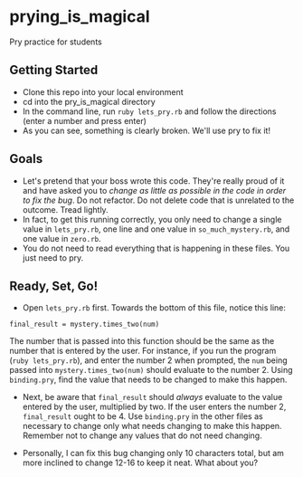 # prying_is_magical
Pry practice for students

## Getting Started
* Clone this repo into your local environment
* cd into the pry_is_magical directory
* In the command line, run `ruby lets_pry.rb` and follow the directions (enter a number and press enter)
* As you can see, something is clearly broken. We'll use pry to fix it!

## Goals
* Let's pretend that your boss wrote this code. They're really proud of it and have asked you to *change as little as possible in the code in order to fix the bug*. Do not refactor. Do not delete code that is unrelated to the outcome. Tread lightly. 
* In fact, to get this running correctly, you only need to change a single value in `lets_pry.rb`, one line and one value in `so_much_mystery.rb`, and one value in `zero.rb`.
* You do not need to read everything that is happening in these files. You just need to pry.

## Ready, Set, Go!
* Open `lets_pry.rb` first. Towards the bottom of this file, notice this line:

`final_result = mystery.times_two(num)`

The number that is passed into this function should be the same as the number that is entered by the user. For instance, if you run the program (`ruby lets_pry.rb`), and enter the number 2 when prompted, the `num` being passed into `mystery.times_two(num)` should evaluate to the number 2.
Using `binding.pry`, find the value that needs to be changed to make this happen.

* Next, be aware that `final_result` should *always* evaluate to the value entered by the user, multiplied by two. If the user enters the number 2, `final_result` ought to be 4. Use `binding.pry` in the other files as necessary to change only what needs changing to make this happen. Remember not to change any values that do not need changing.

* Personally, I can fix this bug changing only 10 characters total, but am more inclined to change 12-16 to keep it neat. What about you?
